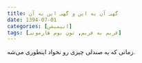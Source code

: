 ```yaml
---
title: گهی آن به این و گهی این به آن
date: 1394-07-01
categories: [انیمیشن]
tags: [فریم به فریم, تون بوم هارمونی]
---
```


زمانی که یه صندلی چیزی رو نخواد اینطوری می‌شه.

<div id="15046265713925391"><script type="text/JavaScript" src="https://www.aparat.com/embed/lPmRI?data[rnddiv]=15046265713925391&data[responsive]=yes"></script></div>

